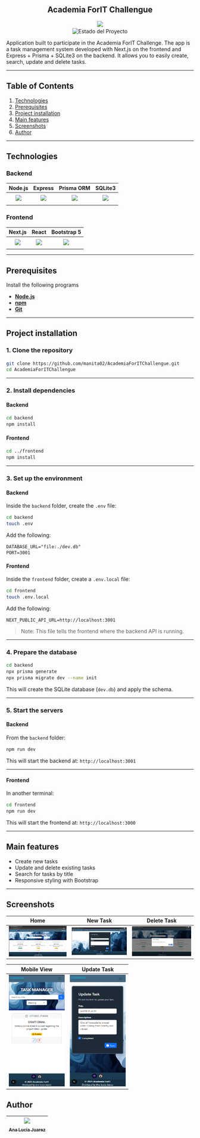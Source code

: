 <section align="center">
    <h1 align="center">Academia ForIT  Challengue</h1>
    <img src="https://encrypted-tbn0.gstatic.com/images?q=tbn:ANd9GcRO-1kQsrR-9Ao2Fw2IzJM4y0RFjje5O6XtTH2gTNsKT_97H9ZMSUny7Ft596W2NjODNZ8&usqp=CAU">
   <section align="center">
        <img src="https://img.shields.io/badge/STATE-FINISHED-green" alt="Estado del Proyecto">
   </section>
</section>

Application built to participate in the Academia ForIT Challenge. The app is a task management system developed with Next.js on the frontend and Express + Prisma + SQLite3 on the backend. It allows you to easily create, search, update and delete tasks.

---

## Table of Contents

1. [Technologies](#technologies)
2. [Prerequisites](#prerequisites)
3. [Project installation](#project-installation)
4. [Main features](#main-features)
5. [Screenshots](#screenshots)
6. [Author](#author)

---

## Technologies

### Backend

| Node.js | Express | Prisma ORM | SQLite3 |
|:--:|:--:|:--:|:--:|
| <img src="https://cdn.jsdelivr.net/gh/devicons/devicon/icons/nodejs/nodejs-original.svg" width="60"/> | <img src="https://cdn.jsdelivr.net/gh/devicons/devicon/icons/express/express-original.svg" width="60" style="background-color: white; padding: 4px; border-radius: 6px"/> | <img src="https://www.freelogovectors.net/wp-content/uploads/2022/01/prisma_logo-freelogovectors.net_.png" width="60"/> | <img src="https://cdn.jsdelivr.net/gh/devicons/devicon/icons/sqlite/sqlite-original.svg" width="60"/> |

### Frontend

| Next.js | React | Bootstrap 5 |
|:--:|:--:|:--:|
| <img src="https://cdn.jsdelivr.net/gh/devicons/devicon/icons/nextjs/nextjs-original.svg" width="60" style="background-color: white; padding: 4px; border-radius: 6px"/> | <img src="https://cdn.jsdelivr.net/gh/devicons/devicon/icons/react/react-original.svg" width="60"/> | <img src="https://cdn.jsdelivr.net/gh/devicons/devicon/icons/bootstrap/bootstrap-original.svg" width="60"/> |

---

## Prerequisites

Install the following programs

- **[Node.js](https://nodejs.org/en/)**
- **[npm](https://www.npmjs.com/)**
- **[Git](https://git-scm.com/)**

---

## Project installation

### 1. Clone the repository

```bash
git clone https://github.com/manita02/AcademiaForITChallengue.git
cd AcademiaForITChallengue
```

---

### 2. Install dependencies

#### Backend

```bash
cd backend
npm install
```

#### Frontend

```bash
cd ../frontend
npm install
```

---

### 3. Set up the environment

#### Backend

Inside the `backend` folder, create the `.env` file:

```bash
cd backend
touch .env
```

Add the following:

```env
DATABASE_URL="file:./dev.db"
PORT=3001
```

#### Frontend

Inside the `frontend` folder, create a `.env.local` file:

```bash
cd frontend
touch .env.local
```

Add the following:

```env
NEXT_PUBLIC_API_URL=http://localhost:3001
```

> Note: This file tells the frontend where the backend API is running.

---

### 4. Prepare the database

```bash
cd backend
npx prisma generate
npx prisma migrate dev --name init
```

This will create the SQLite database (`dev.db`) and apply the schema.

---

### 5. Start the servers

#### Backend

From the `backend` folder:

```bash
npm run dev
```

This will start the backend at:
`http://localhost:3001`

---

#### Frontend

In another terminal:

```bash
cd frontend
npm run dev
```

This will start the frontend at: 
`http://localhost:3000`

---

## Main features

- Create new tasks
- Update and delete existing tasks
- Search for tasks by title
- Responsive styling with Bootstrap

---

## Screenshots

| Home | New Task | Delete Task |
|:--:|:--:|:--:|
| <img src="./frontend/public/images/screenshots/pc-home.png" /> | <img src="./frontend/public/images/screenshots/pc-create-task.png" /> | <img src="./frontend/public/images/screenshots/pc-delete-task.png" /> |

| Mobile View| Update Task |
|:--:|:--:
| <img src="./frontend/public/images/screenshots/mobile-home.png" width="150" height="300"/> | <img src="./frontend/public/images/screenshots/mobile-update-task.png" width="150" height="300"/> |


## Author

| [<img src="https://i.pinimg.com/736x/3e/5e/c0/3e5ec0820386bba562d2b6ea59ef7e1b.jpg" width=115><br><sub>Ana Lucia Juarez</sub>](https://github.com/manita02) | 
| :---: |